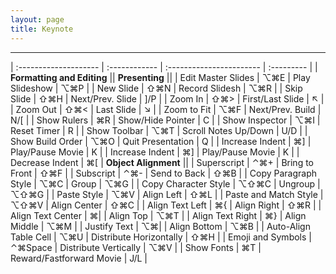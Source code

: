```yaml
---
layout: page
title: Keynote
---
```


---

| :-------------------- | :------------ | :----------------------- | :--------- |
| **Formatting and Editing**           || **Presenting**                       ||
| Edit Master Slides    | ⌥⌘E           | Play Slideshow           | ⌥⌘P        |
| New Slide             | ⇧⌘N           | Record Slidesh           | ⌥⌘R        |
| Skip Slide            | ⇧⌘H           | Next/Prev. Slide         | ]/P        |
| Zoom In               | ⇧⌘>           | First/Last Slide         | ↖          |
| Zoom Out              | ⇧⌘<           | Last Slide               | ↘          |
| Zoom to Fit           | ⌥⌘F           | Next/Prev. Build         | N/[        |
| Show Rulers           | ⌘R            | Show/Hide Pointer        | C          |
| Show Inspector        | ⌥⌘I           | Reset Timer              | R          |
| Show Toolbar          | ⌥⌘T           | Scroll Notes Up/Down     | U/D        |
| Show Build Order      | ⌥⌘O           | Quit Presentation        | Q          |
| Increase Indent       | ⌘]            | Play/Pause Movie         | K          |
| Increase Indent       | ⌘]            | Play/Pause Movie         | K          |
| Decrease Indent       | ⌘[            | **Object Alignment**                 ||
| Superscript           | ⌃⌘+           | Bring to Front           | ⇧⌘F        |
| Subscript             | ⌃⌘&#45;       | Send to Back             | ⇧⌘B        |
| Copy Paragraph Style  | ⌥⌘C           | Group                    | ⌥⌘G        |
| Copy Character Style  | ⌥⇧⌘C          | Ungroup                  | ⌥⇧⌘G       |
| Paste Style           | ⌥⌘V           | Align Left               | ⇧⌘L        |
| Paste and Match Style | ⌥⇧⌘V          | Align Center             | ⇧⌘C        |
| Align Text Left       | ⌘{            | Align Right              | ⇧⌘R        |
| Align Text Center     | ⌘&#124;       | Align Top                | ⌥⌘T        |
| Align Text Right      | ⌘}            | Align Middle             | ⌥⌘M        |
| Justify Text          | ⌥⌘&#124;      | Align Bottom             | ⌥⌘B        |
| Auto-Align Table Cell | ⌥⌘U           | Distribute Horizontally  | ⇧⌘H        |
| Emoji and Symbols     | ⌃⌘Space       | Distribute Vertically    | ⌥⌘V        |
| Show Fonts            | ⌘T            | Reward/Fastforward Movie | J/L        |
